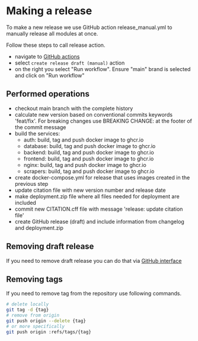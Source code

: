 <!--
SPDX-FileCopyrightText: 2022 Jesús García Gonzalez (Netherlands eScience Center) <j.g.gonzalez@esciencecenter.nl>
SPDX-FileCopyrightText: 2022 Netherlands eScience Center

SPDX-License-Identifier: CC-BY-4.0
-->

# Making a release

To make a new release we use GitHub action release_manual.yml to manually release all modules at once.

Follow these steps to call release action.

- navigate to [GitHub actions](https://github.com/research-software-directory/RSD-as-a-service/actions)
- select `create release draft (manual)` action
- on the right you select "Run workflow". Ensure "main" brand is selected and click on "Run workflow"

## Performed operations

- checkout main branch with the complete history
- calculate new version based on conventional commits keywords 'feat/fix'. For breaking changes use BREAKING CHANGE: at the footer of the commit message
- build the services:
  - auth: build, tag and push docker image to ghcr.io
  - database: build, tag and push docker image to ghcr.io
  - backend: build, tag and push docker image to ghcr.io
  - frontend: build, tag and push docker image to ghcr.io
  - nginx: build, tag and push docker image to ghcr.io
  - scrapers: build, tag and push docker image to ghcr.io
- create docker-compose.yml for release that uses images created in the previous step
- update citation file with new version number and release date
- make deployment.zip file where all files needed for deployment are included
- commit new CITATION.cff file with message 'release: update citation file'
- create GitHub release (draft) and include information from changelog and deployment.zip

## Removing draft release

If you need to remove draft release you can do that via [GitHub interface](https://github.com/research-software-directory/RSD-as-a-service/releases)

## Removing tags

If you need to remove tag from the repository use following commands.

```bash
# delete locally
git tag -d {tag}
# remove from origin
git push origin --delete {tag}
# or more specifically
git push origin :refs/tags/{tag}
```
